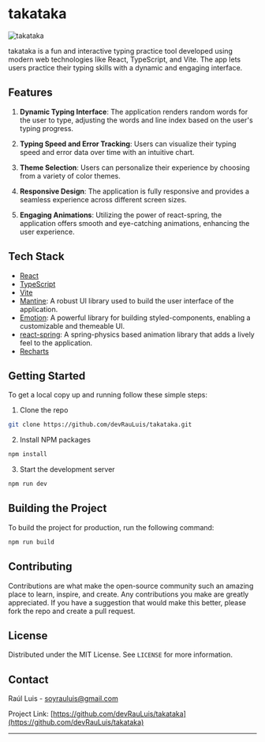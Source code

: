 # takataka

![takataka](https://github.com/devRauLuis/takataka/blob/main/public/banner.png?raw=true)

takataka is a fun and interactive typing practice tool developed using modern web technologies like React, TypeScript, and Vite. The app lets users practice their typing skills with a dynamic and engaging interface.

## Features

1. **Dynamic Typing Interface**: The application renders random words for the user to type, adjusting the words and line index based on the user's typing progress.

2. **Typing Speed and Error Tracking**: Users can visualize their typing speed and error data over time with an intuitive chart.

3. **Theme Selection**: Users can personalize their experience by choosing from a variety of color themes.

4. **Responsive Design**: The application is fully responsive and provides a seamless experience across different screen sizes.

5. **Engaging Animations**: Utilizing the power of react-spring, the application offers smooth and eye-catching animations, enhancing the user experience.

## Tech Stack

- [React](https://reactjs.org/)
- [TypeScript](https://www.typescriptlang.org/)
- [Vite](https://vitejs.dev/)
- [Mantine](https://mantine.dev/): A robust UI library used to build the user interface of the application.
- [Emotion](https://emotion.sh/): A powerful library for building styled-components, enabling a customizable and themeable UI.
- [react-spring](https://react-spring.io/): A spring-physics based animation library that adds a lively feel to the application.
- [Recharts](https://recharts.org/)

## Getting Started

To get a local copy up and running follow these simple steps:

1. Clone the repo

```sh
git clone https://github.com/devRauLuis/takataka.git
```

2. Install NPM packages

```sh
npm install
```

3. Start the development server

```sh
npm run dev
```

## Building the Project

To build the project for production, run the following command:

```sh
npm run build
```

## Contributing

Contributions are what make the open-source community such an amazing place to learn, inspire, and create. Any contributions you make are greatly appreciated. If you have a suggestion that would make this better, please fork the repo and create a pull request.

## License

Distributed under the MIT License. See `LICENSE` for more information.

## Contact

Raúl Luis - soyrauluis@gmail.com

Project Link: [https://github.com/devRauLuis/takataka](https://github.com/devRauLuis/takataka)

---
